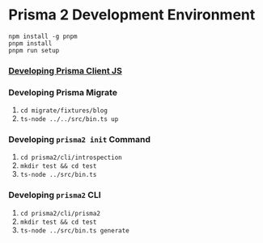# Prisma 2 Development Environment

```
npm install -g pnpm
pnpm install
pnpm run setup
```

### [Developing Prisma Client JS](https://github.com/prisma/prisma-client-js/tree/master/packages/photon#contributing)

### Developing Prisma Migrate

1. `cd migrate/fixtures/blog`
2. `ts-node ../../src/bin.ts up`

### Developing `prisma2 init` Command

1. `cd prisma2/cli/introspection`
2. `mkdir test && cd test`
3. `ts-node ../src/bin.ts`

### Developing `prisma2` CLI

1. `cd prisma2/cli/prisma2`
2. `mkdir test && cd test`
3. `ts-node ../src/bin.ts generate`
